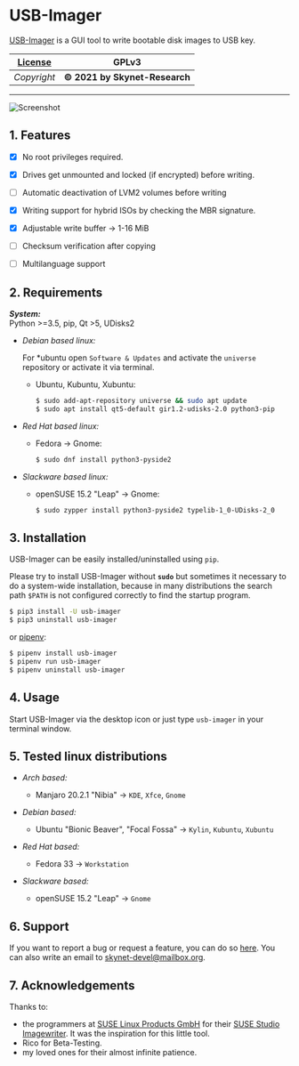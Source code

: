 # USB-Imager

[USB-Imager] is a GUI tool to write bootable disk images to USB key.

|[License]   | GPLv3
|--------    | --------
|*Copyright* | **&copy; 2021 by Skynet-Research**
- - - - - - -

![Screenshot]


## 1. Features

- [x] No root privileges required.
- [x] Drives get unmounted and locked (if encrypted) before writing.
- [ ] Automatic deactivation of LVM2 volumes before writing
- [x] Writing support for hybrid ISOs by checking the MBR signature.
- [x] Adjustable write buffer -> 1-16 MiB
- [ ] Checksum verification after copying
- [ ] Multilanguage support


## 2. Requirements

***System:***  
Python >=3.5, pip, Qt >5, UDisks2

- _Debian based linux:_

    For \*ubuntu open `Software & Updates` and activate the `universe` repository or activate it via terminal.

    + Ubuntu, Kubuntu, Xubuntu:

        ```bash
        $ sudo add-apt-repository universe && sudo apt update
        $ sudo apt install qt5-default gir1.2-udisks-2.0 python3-pip
        ```

- _Red Hat based linux:_

    + Fedora -> Gnome:

        ```bash
        $ sudo dnf install python3-pyside2
        ```

- _Slackware based linux:_

    + openSUSE 15.2 "Leap" -> Gnome:

        ```bash
        $ sudo zypper install python3-pyside2 typelib-1_0-UDisks-2_0
        ```


## 3. Installation

USB-Imager can be easily installed/uninstalled using `pip`.

Please try to install USB-Imager without **`sudo`** but sometimes it necessary to do a system-wide installation, because in many distributions the search path `$PATH` is not configured correctly to find the startup program.

```bash
$ pip3 install -U usb-imager
$ pip3 uninstall usb-imager
```

or [pipenv]:

```bash
$ pipenv install usb-imager
$ pipenv run usb-imager
$ pipenv uninstall usb-imager
```


## 4. Usage

Start USB-Imager via the desktop icon or just type `usb-imager` in your terminal window.


## 5. Tested linux distributions

- _Arch based:_
    + Manjaro 20.2.1 "Nibia" -> `KDE`, `Xfce`, `Gnome`

- _Debian based:_
    + Ubuntu "Bionic Beaver", "Focal Fossa" -> `Kylin`, `Kubuntu`, `Xubuntu`

- _Red Hat based:_
    + Fedora 33 -> `Workstation`

- _Slackware based:_
    + openSUSE 15.2 "Leap" -> `Gnome`


## 6. Support

If you want to report a bug or request a feature, you can do so [here].
You can also write an email to <skynet-devel@mailbox.org>.


## 7. Acknowledgements

Thanks to:

- the programmers at [SUSE Linux Products GmbH] for their [SUSE Studio Imagewriter].
It was the inspiration for this little tool.
- Rico for Beta-Testing.
- my loved ones for their almost infinite patience.



[USB-Imager]: https://pypi.org/project/usb-imager/
[License]: https://www.gnu.org/licenses/gpl-3.0-standalone.html
[Screenshot]: https://gitlab.com/skynet-devel/usb-imager/-/raw/master/Screenshot.webp

[pipenv]: https://pypi.org/project/pipenv/
[here]: https://gitlab.com/skynet-devel/usb-imager/issues

[SUSE Linux Products GmbH]: https://www.suse.com/
[SUSE Studio Imagewriter]: https://github.com/openSUSE/imagewriter
